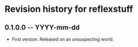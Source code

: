 # Revision history for reflexstuff

## 0.1.0.0 -- YYYY-mm-dd

* First version. Released on an unsuspecting world.
